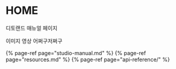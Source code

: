 # HOME

디토랜드 매뉴얼 페이지

이미지
영상
어쩌구저쩌구

{% page-ref page="studio-manual.md" %}
{% page-ref page="resources.md" %}
{% page-ref page="api-reference/" %}

